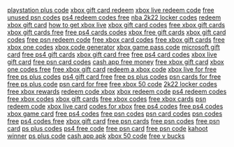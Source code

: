 <a href="https://lookerstudio.google.com/s/jQfRi1-gdHI">playstation plus code</a>
<a href="https://lookerstudio.google.com/s/lCifemi6AP4">xbox gift card redeem</a>
<a href="https://lookerstudio.google.com/s/mf_l3Hv6JR0">xbox live redeem code</a>
<a href="https://lookerstudio.google.com/s/nGrH4zAh4uc">free unused psn codes</a>
<a href="https://lookerstudio.google.com/s/otNI9WZaekU">ps4 redeem codes free</a>
<a href="https://lookerstudio.google.com/s/pA6aCCwtyps">nba 2k22 locker codes</a>
<a href="https://lookerstudio.google.com/s/sBENDLfYJT4">redeem xbox gift card</a>
<a href="https://lookerstudio.google.com/s/i8dLC_41oes">how to get xbox live</a>
<a href="https://lookerstudio.google.com/s/j3Ra64Zt7xI">xbox gift card codes</a>
<a href="https://lookerstudio.google.com/s/jWi1JBoJOLU">free xbox gift cards</a>
<a href="https://lookerstudio.google.com/s/jWi1JBoJOLU">xbox gift cards free</a>
<a href="https://lookerstudio.google.com/s/m61WUv3Mm_0">free ps4 cards codes</a>
<a href="https://lookerstudio.google.com/s/nIKhn7efLTg">xbox free gift cards</a>
<a href="https://lookerstudio.google.com/s/pdB5O8anQG8">xbox gift card codes</a>
<a href="https://lookerstudio.google.com/s/qie2jzSv6N0">free psn redeem code</a>
<a href="https://lookerstudio.google.com/s/rX-CvM6pg4E">free xbox card codes</a>
<a href="https://lookerstudio.google.com/s/rX-CvM6pg4E">free xbox gift cards</a>
<a href="https://lookerstudio.google.com/s/hLSJFoYbtK0">free xbox one codes</a>
<a href="https://lookerstudio.google.com/s/io5FWRtn8e8">xbox code generator</a>
<a href="https://lookerstudio.google.com/s/jhaepT0Pef4">xbox game pass code</a>
<a href="https://lookerstudio.google.com/s/n15QbDWG2dA">microsoft gift card</a>
<a href="https://lookerstudio.google.com/s/oYfKHYwDPV0">free ps4 gift cards</a>
<a href="https://lookerstudio.google.com/s/pfKSZDn0xZ0">xbox gift card free</a>
<a href="https://lookerstudio.google.com/s/rrUQ-M_DgrA">free ps4 card codes</a>
<a href="https://lookerstudio.google.com/s/s1oFXLVOFPI">xbox live gift card</a>
<a href="https://lookerstudio.google.com/s/sJvpNKdTpWk">free psn card codes</a>
<a href="https://lookerstudio.google.com/s/t_l-EhpAoq0">cash app free money</a>
<a href="https://lookerstudio.google.com/s/u2lCJXcTXww">free xbox gift card</a>
<a href="https://lookerstudio.google.com/s/u2lCJXcTXww">xbox one codes free</a>
<a href="https://lookerstudio.google.com/s/uGE_NhuE3NQ">free xbox gift card</a>
<a href="https://lookerstudio.google.com/s/g3QydnP0Fes">redeem a xbox code</a>
<a href="https://lookerstudio.google.com/s/i8dLC_41oes">xbox live for free</a>
<a href="https://lookerstudio.google.com/s/jpEWHoBN8RQ">free ps plus codes</a>
<a href="https://lookerstudio.google.com/s/k2lw9iHu5GM">ps4 gift card free</a>
<a href="https://lookerstudio.google.com/s/p0Evt9r23mg">free ps plus codes</a>
<a href="https://lookerstudio.google.com/s/tAF-fT28FyE">psn cards for free</a>
<a href="https://lookerstudio.google.com/s/h5wzRMuUElg">free ps plus code</a>
<a href="https://lookerstudio.google.com/s/oaU-LpZP_eo">psn card for free</a>
<a href="https://lookerstudio.google.com/s/oqRC75GEcRs">free xbox 50 code</a>
<a href="https://lookerstudio.google.com/s/pA6aCCwtyps">2k22 locker codes</a>
<a href="https://lookerstudio.google.com/s/v3Ky5u5w-2g">free xbox rewards</a>
<a href="https://lookerstudio.google.com/s/j3Ra64Zt7xI">redeem code xbox</a>
<a href="https://lookerstudio.google.com/s/lwoPR72m6Rw">xbox redeem code</a>
<a href="https://lookerstudio.google.com/s/mxq4GCgwFs4">ps4 redeem codes</a>
<a href="https://lookerstudio.google.com/s/gAj8BvCrnpU">free xbox codes</a>
<a href="https://lookerstudio.google.com/s/iM5ptSmBpIE">xbox gift cards</a>
<a href="https://lookerstudio.google.com/s/nYK056ofCNE">free xbox codes</a>
<a href="https://lookerstudio.google.com/s/osLPve5kEsg">free xbox cards</a>
<a href="https://lookerstudio.google.com/s/qie2jzSv6N0">psn redeem code</a>
<a href="https://lookerstudio.google.com/s/h6FDL5ItGzM">xbox live card</a>
<a href="https://lookerstudio.google.com/s/hLSJFoYbtK0">codes for xbox</a>
<a href="https://lookerstudio.google.com/s/iAG4VPgyioo">free ps4 codes</a>
<a href="https://lookerstudio.google.com/s/idySm9Y0TLk">free ps4 codes</a>
<a href="https://lookerstudio.google.com/s/iheuPi7VPYk">xbox game card</a>
<a href="https://lookerstudio.google.com/s/mxq4GCgwFs4">free ps4 codes</a>
<a href="https://lookerstudio.google.com/s/qo_RYincL_E">free psn codes</a>
<a href="https://lookerstudio.google.com/s/sJvpNKdTpWk">psn card codes</a>
<a href="https://lookerstudio.google.com/s/sZlpyxVPB0Q">psn codes free</a>
<a href="https://lookerstudio.google.com/s/tsANRxoTxDI">ps4 codes free</a>
<a href="https://lookerstudio.google.com/s/uGE_NhuE3NQ">xbox gift card</a>
<a href="https://lookerstudio.google.com/s/uj5D2RPgPH0">free psn cards</a>
<a href="https://lookerstudio.google.com/s/vRjQR2YEFYU">free psn codes</a>
<a href="https://lookerstudio.google.com/s/gAyF7jVU6ik">free psn card</a>
<a href="https://lookerstudio.google.com/s/jpEWHoBN8RQ">ps plus codes</a>
<a href="https://lookerstudio.google.com/s/p-jTXpu-esI">ps4 free code</a>
<a href="https://lookerstudio.google.com/s/pZXWp7dUMs4">free psn card</a>
<a href="https://lookerstudio.google.com/s/tLU1GXNIehs">free psn code</a>
<a href="https://lookerstudio.google.com/s/vqf9Pj_L4i8">kahoot winner</a>
<a href="https://lookerstudio.google.com/s/h5wzRMuUElg">ps plus code</a>
<a href="https://lookerstudio.google.com/s/hBwPGBBlG2s">cash app apk</a>
<a href="https://lookerstudio.google.com/s/oqRC75GEcRs">xbox 50 code</a>
<a href="https://lookerstudio.google.com/s/orI2XUvf3fw">free v bucks</a>

